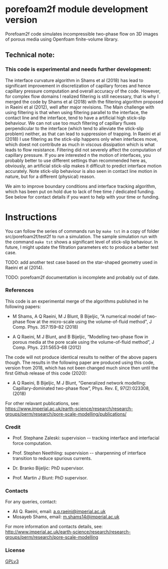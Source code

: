 # porefoam2f module development version


 Porefoam2f code simulates incompressible two-phase flow on 3D images of porous media using Openfoam finite-volume library.



## Technical note:

### This code is experimental and needs further development:  

The interface curvature algorithm in Shams et al (2018) has lead to significant improvement in discretization of capillary forces and hence capillary pressure computation and overall accuracy of the code.  However, for complex flow domains I realized filtering is still necessary, that is why I merged the code by Shams et al (2018) with the filtering algorithm proposed in Raeini et al (2012), well after major revisions.  The Main challenge with using filtering is that when using filtering parallel to the interface, the contact line and the interface, tend to have a artificial high stick-slip behaviour. We can not use too much filtering of capillary fluxes perpendicular to the interface (which tend to alleviate the stick-slip problem) neither, as that can lead to suppression of trapping.   In Raeini et al (2018) I use filtering as the stick-slip happens only when interfaces move, which doest not contribute as much in viscous dissipation which is what leads to flow resistance. Filtering did not severely affect the computation of capillary pressure.  If you are interested n the motion of interfaces, you probably better to use different settings than recommended here as, obviously, an artificial stick-slip makes it difficult to predict interface motion accurately.  Note stick-slip behaviour is also seen in contact line motion in nature, but for a different (physical) reason. 

We aim to improve boundary conditions and interface tracking algorithm, which has been put on hold due to lack of free time / dedicated funding.  See below for contact details if you want to help with your time or funding.

# Instructions

You can follow the series of commands run by `make tst` in a copy of folder src/porefoam2f/test2f to run a simulation.
The sample simulation run with the command `make tst` shows a significant level of stick-slip behaviour. In future, I might update the filtration parameters etc to produce a better test case.  

TODO: add another test case based on the star-shaped geometry used in  Raeini et al (2014). 

TODO: porefoam2f documentation is incomplete and probably out of date.



### References

This code is an experimental merge of the algorithms published in he following papers:

 - M Shams, A Q Raeini, M J Blunt, B Bijeljic, “A numerical model of two-phase flow at the micro-scale using the volume-of-fluid method", J Comp. Phys. 357:159–82 (2018)

 - A Q Raeini, M J Blunt, and B Bijeljic, “Modelling two-phase flow in porous media at the pore scale using the volume-of-fluid method”,  J Comp. Phys. 231:5653–68 (2012)


The code will not produce identical results to neither of the above papers though.  The results in the following paper are produced using this code, version from 2018, which has not been changed much since then until the first Github release of this code (2020):

 - A Q Raeini, B Bijeljic, M J Blunt, “Generalized network modelling: Capillary-dominated two-phase flow”, Phys. Rev. E,  97(2):023308, (2018)
 
For other relavant publications, see:     
https://www.imperial.ac.uk/earth-science/research/research-groups/perm/research/pore-scale-modelling/publications/

### Credit

 - Prof. Stephane Zaleski:  supervision -- tracking interface and interfacial force computation.

 - Prof. Stephen Neethling: supervision -- sharpenning of interface transition to reduce spurious currents.

 - Dr. Branko Bijeljic: PhD supervisor.

 - Prof. Martin J Blunt: PhD supervisor.


### Contacts

For any queries, contact:     
 - Ali Q. Raeini, email: a.q.raeini@imperial.ac.uk
 - Mosayeb Shams, email: m.shams14@imperial.ac.uk

For more information and contacts details, see:  
http://www.imperial.ac.uk/earth-science/research/research-groups/perm/research/pore-scale-modelling  

### License

[GPLv3](https://www.gnu.org/licenses/gpl-3.0.txt)

<!-- TODO: add separate CREDIT.md and CHANGELOG.md -->
